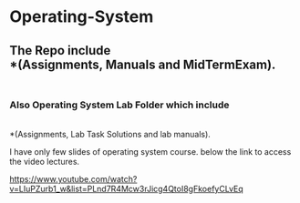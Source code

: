 # Operating-System

<h2>The Repo include <br>
  *(Assignments, Manuals and MidTermExam). <br><br>
  </h2>
  <h3>Also Operating System Lab Folder which include</h3><br> 
  *(Assignments, Lab Task Solutions and lab manuals).

I have only few slides of operating system course.
below the link to access the video lectures.

https://www.youtube.com/watch?v=LIuPZurb1_w&list=PLnd7R4Mcw3rJicg4QtoI8gFkoefyCLvEq

